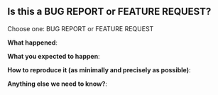 <!-- This form is for bug reports and feature requests ONLY! -->
<!-- Thanks for filing an issue! Before hitting the button, please answer these questions.-->

## Is this a BUG REPORT or FEATURE REQUEST?
 
 Choose one: BUG REPORT or FEATURE REQUEST

<!--
If this is a BUG REPORT, please:
  - Fill in as much of the template below as you can.  If you leave out information, we can't help you as well.

If this is a FEATURE REQUEST, please:
  - Describe *in detail* the feature/behavior/change you'd like to see.

In both cases, be ready for followup questions, and please respond in a timely
manner.  If we can't reproduce a bug or think a feature already exists, we
might close your issue.  If we're wrong, PLEASE feel free to reopen it and
explain why.
-->



**What happened**:

**What you expected to happen**:

**How to reproduce it (as minimally and precisely as possible)**:

**Anything else we need to know?**:

